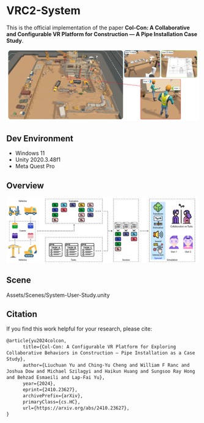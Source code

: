 ﻿# VRC2-System

This is the official implementation of the paper **Col-Con: A Collaborative and Configurable VR Platform for Construction — A Pipe Installation Case Study**.

![Teaser](docs/teaser.png)

## Dev Environment

- Windows 11
- Unity 2020.3.48f1
- Meta Quest Pro

## Overview

![Overview](docs/overview.png)

## Scene

Assets/Scenes/System-User-Study.unity

## Citation

If you find this work helpful for your research, please cite:

```
@article{yu2024colcon,
      title={Col-Con: A Configurable VR Platform for Exploring Collaborative Behaviors in Construction — Pipe Installation as a Case Study}, 
      author={Liuchuan Yu and Ching-Yu Cheng and William F Ranc and Joshua Dow and Michael Szilagyi and Haikun Huang and Sungsoo Ray Hong and Behzad Esmaeili and Lap-Fai Yu},
      year={2024},
      eprint={2410.23627},
      archivePrefix={arXiv},
      primaryClass={cs.HC},
      url={https://arxiv.org/abs/2410.23627}, 
}
```

